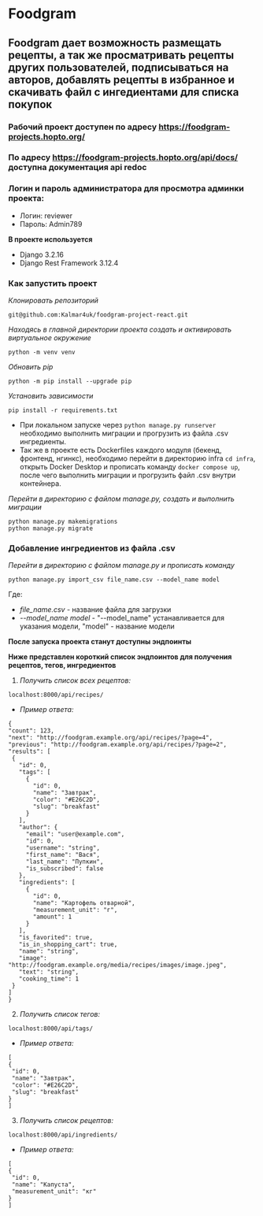 # Foodgram
## Foodgram дает возможность размещать рецепты, а так же просматривать рецепты других пользователей, подписываться на авторов, добавлять рецепты в избранное и скачивать файл с ингедиентами для списка покупок

### Рабочий проект доступен по адресу https://foodgram-projects.hopto.org/
### По адресу https://foodgram-projects.hopto.org/api/docs/ доступна документация api redoc
### Логин и пароль администратора для просмотра админки проекта:
* Логин: reviewer
* Пароль: Admin789

**В проекте используется**
* Django 3.2.16
* Django Rest Framework 3.12.4

### Как запустить проект

*Клонировать репозиторий*
```
git@github.com:Kalmar4uk/foodgram-project-react.git
```

*Находясь в главной директории проекта создать и активировать виртуальное окружение*
```
python -m venv venv
```

*Обновить pip*
```
python -m pip install --upgrade pip
```

*Установить зависимости*
```
pip install -r requirements.txt
```

* При локальном запуске через ```python manage.py runserver``` необходимо выполнить миграции и прогрузить из файла .csv ингредиенты.
* Так же в проекте есть Dockerfiles каждого модуля (бекенд, фронтенд, нгинкс), необходимо перейти в директорию infra ```cd infra```, открыть Docker Desktop и прописать команду ```docker compose up```, после чего выполнить миграции и прогрузить файл .csv внутри контейнера.


*Перейти в директорию с файлом manage.py, создать и выполнить миграции*
```
python manage.py makemigrations
python manage.py migrate
```

### Добавление ингредиентов из файла .csv

*Перейти в директорию с файлом manage.py и прописать команду*
```
python manage.py import_csv file_name.csv --model_name model
```
Где:
* *file_name.csv* - название файла для загрузки
* *--model_name model* - "--model_name" устанавливается для указания модели, "model" - название модели

**После запуска проекта станут доступны эндпоинты**

**Ниже представлен короткий список эндпоинтов для получения рецептов, тегов, ингредиентов**

1. *Получить список всех рецептов:*
```
localhost:8000/api/recipes/
```
   * *Пример ответа:*
   ```
{
  "count": 123,
  "next": "http://foodgram.example.org/api/recipes/?page=4",
  "previous": "http://foodgram.example.org/api/recipes/?page=2",
  "results": [
    {
      "id": 0,
      "tags": [
        {
          "id": 0,
          "name": "Завтрак",
          "color": "#E26C2D",
          "slug": "breakfast"
        }
      ],
      "author": {
        "email": "user@example.com",
        "id": 0,
        "username": "string",
        "first_name": "Вася",
        "last_name": "Пупкин",
        "is_subscribed": false
      },
      "ingredients": [
        {
          "id": 0,
          "name": "Картофель отварной",
          "measurement_unit": "г",
          "amount": 1
        }
      ],
      "is_favorited": true,
      "is_in_shopping_cart": true,
      "name": "string",
      "image": "http://foodgram.example.org/media/recipes/images/image.jpeg",
      "text": "string",
      "cooking_time": 1
    }
  ]
}
   ```
2. *Получить список тегов:*
```
localhost:8000/api/tags/
```
   * *Пример ответа:*
   ```
[
  {
    "id": 0,
    "name": "Завтрак",
    "color": "#E26C2D",
    "slug": "breakfast"
  }
]
   ```
3. *Получить список рецептов:*
```
localhost:8000/api/ingredients/
```
   * *Пример ответа:*
   ```
[
  {
    "id": 0,
    "name": "Капуста",
    "measurement_unit": "кг"
  }
]
   ```